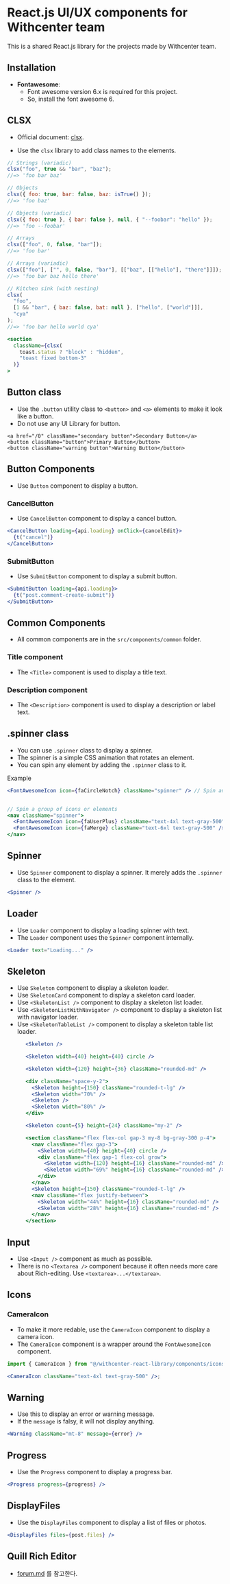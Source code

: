 # React.js UI/UX components for Withcenter team

This is a shared React.js library for the projects made by Withcenter team.

## Installation

- **Fontawesome**:
  - Font awesome version 6.x is required for this project.
  - So, install the font awesome 6.

## CLSX

- Official document: [clsx](https://www.npmjs.com/package/clsx).

- Use the `clsx` library to add class names to the elements.

```jsx
// Strings (variadic)
clsx("foo", true && "bar", "baz");
//=> 'foo bar baz'
```

```jsx
// Objects
clsx({ foo: true, bar: false, baz: isTrue() });
//=> 'foo baz'

// Objects (variadic)
clsx({ foo: true }, { bar: false }, null, { "--foobar": "hello" });
//=> 'foo --foobar'

// Arrays
clsx(["foo", 0, false, "bar"]);
//=> 'foo bar'

// Arrays (variadic)
clsx(["foo"], ["", 0, false, "bar"], [["baz", [["hello"], "there"]]]);
//=> 'foo bar baz hello there'

// Kitchen sink (with nesting)
clsx(
  "foo",
  [1 && "bar", { baz: false, bat: null }, ["hello", ["world"]]],
  "cya"
);
//=> 'foo bar hello world cya'
```

```jsx
<section
  className={clsx(
    toast.status ? "block" : "hidden",
    "toast fixed bottom-3"
  )}
>
```

## Button class

- Use the `.button` utility class to `<button>` and `<a>` elements to make it look like a button.
- Do not use any UI Library for button.

```tsx
<a href="/0" className="secondary button">Secondary Button</a>
<button className="button">Primary Button</button>
<button className="warning button">Warning Button</button>
```

## Button Components

- Use `Button` component to display a button.

### CancelButton

- Use `CancelButton` component to display a cancel button.

```jsx
<CancelButton loading={api.loading} onClick={cancelEdit}>
  {t("cancel")}
</CancelButton>
```

### SubmitButton

- Use `SubmitButton` component to display a submit button.

```jsx
<SubmitButton loading={api.loading}>
  {t("post.comment-create-submit")}
</SubmitButton>
```

## Common Components

- All common components are in the `src/components/common` folder.

### Title component

- The `<Title>` component is used to display a title text.

### Description component

- The `<Description>` component is used to display a description or label text.

## .spinner class

- You can use `.spinner` class to display a spinner.
- The spinner is a simple CSS animation that rotates an element.
- You can spin any element by adding the `.spinner` class to it.

Example

```jsx
<FontAwesomeIcon icon={faCircleNotch} className="spinner" /> // Spin an icon


// Spin a group of icons or elements
<nav className="spinner">
  <FontAwesomeIcon icon={faUserPlus} className="text-4xl text-gray-500" />
  <FontAwesomeIcon icon={faMerge} className="text-6xl text-gray-500" />
</nav>
```

## Spinner

- Use `Spinner` component to display a spinner. It merely adds the `.spinner` class to the element.

```jsx
<Spinner />
```

## Loader

- Use `Loader` component to display a loading spinner with text.
- The `Loader` component uses the `Spinner` component internally.

```jsx
<Loader text="Loading..." />
```

## Skeleton

- Use `Skeleton` component to display a skeleton loader.
- Use `SkeletonCard` component to display a skeleton card loader.
- Use `<SkeletonList />` component to display a skeleton list loader.
- Use `<SkeletonListWithNavigator />` component to display a skeleton list with navigator loader.
- Use `<SkeletonTableList />` component to display a skeleton table list loader.

```jsx
      <Skeleton />

      <Skeleton width={40} height={40} circle />

      <Skeleton width={120} height={36} className="rounded-md" />

      <div className="space-y-2">
        <Skeleton height={150} className="rounded-t-lg" />
        <Skeleton width="70%" />
        <Skeleton />
        <Skeleton width="80%" />
      </div>

      <Skeleton count={5} height={24} className="my-2" />

      <section className="flex flex-col gap-3 my-8 bg-gray-300 p-4">
        <nav className="flex gap-3">
          <Skeleton width={40} height={40} circle />
          <div className="flex gap-1 flex-col grow">
            <Skeleton width={120} height={16} className="rounded-md" />
            <Skeleton width="69%" height={16} className="rounded-md" />
          </div>
        </nav>
        <Skeleton height={150} className="rounded-t-lg" />
        <nav className="flex justify-between">
          <Skeleton width="44%" height={16} className="rounded-md" />
          <Skeleton width="28%" height={16} className="rounded-md" />
        </nav>
      </section>
```

## Input

- Use `<Input />` component as much as possible.
- There is no `<Textarea />` component because it often needs more care about Rich-editing. Use `<textarea>...</textarea>`.

## Icons

### CameraIcon

- To make it more redable, use the `CameraIcon` component to display a camera icon.
- The `CameraIcon` component is a wrapper around the `FontAwesomeIcon` component.

```jsx
import { CameraIcon } from "@/withcenter-react-library/components/icons/CameraIcon";

<CameraIcon className="text-4xl text-gray-500" />;
```

## Warning

- Use this to display an error or warning message.
- If the `message` is falsy, it will not display anything.

```jsx
<Warning className="mt-8" message={error} />
```

## Progress

- Use the `Progress` component to display a progress bar.

```jsx
<Progress progress={progress} />
```

## DisplayFiles

- Use the `DisplayFiles` component to display a list of files or photos.

```jsx
<DisplayFiles files={post.files} />
```

## Quill Rich Editor

- [forum.md](./forum.md) 를 참고한다.
